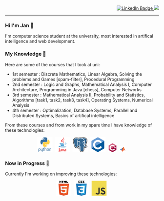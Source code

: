 <div id="badges" align="right">
  <a href="https://www.linkedin.com/in/jan-kr%C3%A1tk%C3%BD-84a145194/">
    <img src="https://img.shields.io/badge/LinkedIn-blue?style=for-the-badge&logo=linkedin&logoColor=white" alt="LinkedIn Badge"/>
  </a>
  <a href="mailto:kratkyjan244@gmail.com">
    <img src="https://img.shields.io/badge/Gmail-red?logo=gmail&logoColor=white&style=for-the-badge"/>
  </a>
</div>

<hr />

### Hi I'm Jan :wave:

I'm computer science student at the university, most interested in artifical intelligence and web development.

### My Knowledge :book:

Here are some of the courses that I took at uni:

<ul>
  <li>1st semester : Discrete Mathematics, Linear Algebra, Solving the problems and Games [spam-filter], Procedural Programming </li>
  <li>2nd semester : Logic and Graphs, Mathematical Analysis I, Computer Architecture, Programming in Java [chess], Computer Networks</li>
  <li>3rd semester : Mathematical Analysis II, Probability and Statistics, Algorithms [task1, task2, task3, task4], Operating Systems, Numerical Analysis</li>
  <li>4th semester : Optimalization, Database Systems, Parallel and Distributed Systems, Basics of artifical intelligence</li>
</ul>

From these courses and from work in my spare time I have knowledge of these technologies:

<div align="center">
  <img src="https://github.com/devicons/devicon/blob/master/icons/python/python-original-wordmark.svg" title="Python" alt="Python" width="50" height="50"/>&nbsp;
  <img src="https://github.com/devicons/devicon/blob/master/icons/java/java-original-wordmark.svg" title="Java" alt="Java" width="50" height="50"/>&nbsp;
  <img src="https://github.com/devicons/devicon/blob/master/icons/postgresql/postgresql-original.svg" title="Postgresql" alt="Postgresql" width="50" height="50"/>&nbsp;
  <img src="https://github.com/devicons/devicon/blob/master/icons/c/c-original.svg" title="C" alt="C" width="50" height="50"/>&nbsp;
  <img src="https://github.com/devicons/devicon/blob/master/icons/cplusplus/cplusplus-original.svg" title="C++" alt="C++" width="30" height="30"/>&nbsp;
  <img src="https://github.com/devicons/devicon/blob/master/icons/matlab/matlab-original.svg" title="Matlab" alt="Matlab" width="20" height="20"/>&nbsp;
</div>

### Now in Progress :telescope:

Currently I'm working on improving these technologies: 

<div align="center">
  <img src="https://github.com/devicons/devicon/blob/master/icons/html5/html5-original-wordmark.svg" title="html5" alt="html5" width="50" height="50"/>&nbsp;
  <img src="https://github.com/devicons/devicon/blob/master/icons/css3/css3-original-wordmark.svg" title="css3" alt="css3" width="50" height="50"/>&nbsp;
  <img src="https://github.com/devicons/devicon/blob/master/icons/javascript/javascript-original.svg" title="Javascript" alt="Javascript" width="50" height="50"/>&nbsp;
</div>










<!--
**theChopix/theChopix** is a ✨ _special_ ✨ repository because its `README.md` (this file) appears on your GitHub profile.

Here are some ideas to get you started:

- 🔭 I’m currently working on ...
- 🌱 I’m currently learning ...
- 👯 I’m looking to collaborate on ...
- 🤔 I’m looking for help with ...
- 💬 Ask me about ...
- 📫 How to reach me: ...
- 😄 Pronouns: ...
- ⚡ Fun fact: ...
-->
